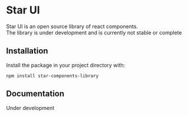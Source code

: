 # Star UI

Star UI is an open source library of react components.  
The library is under development and is currently not stable or complete  

## Installation

Install the package in your project directory with:  

`npm install star-components-library`  

## Documentation

Under development